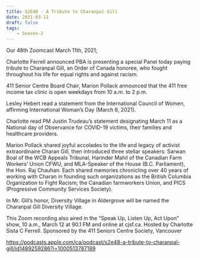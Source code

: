 ```yaml
---
title: S2E48 - A Tribute to Charanpal Gill
date: 2021-03-11
draft: false
tags:
    - Season-2
---
```


Our 48th Zoomcast March 11th, 2021;

Charlotte Ferrell announced PBA is presenting a special Panel today  paying tribute to Charanpal Gill, an Order of Canada honoree, who fought  throughout his life for equal rights and against racism.

411 Senior Centre Board Chair, Marion Pollack announced that the 411  free income tax clinic is open weekdays from 10 a.m. to 2 p.m.

Lesley Hebert read a statement from the International Council of Women, affirming International Woman’s Day (March 8, 2021).

Charlotte read PM Justin Trudeau’s statement designating March 11 as a  National day of Observance for COVID-19 victims, their families and  healthcare providers.

Marion Pollack shared joyful accolades to the life and legacy of  activist extraordinaire Charan Gill, then introduced three stellar  speakers: Sarwan Boal of the WCB Appeals Tribunal, Harinder Mahil of the  Canadian Farm Workers’ Union CFWU, and MLA-Speaker of the House (B.C.  Parliament), the Hon. Raj Chauhan. Each shared memories chronicling over  40 years of working with Charan in founding such organizations as the  British Columbia Organization to Fight Racism; the Canadian farmworkers  Union, and PICS (Progressive Community Services Society).

In Mr. Gill’s honor, Diversity Village in Aldergrove will be named the Charanpal Gill Diversity Village.

This Zoom recording also aired in the “Speak Up, Listen Up, Act Upon”  show, 10 a.m., March 12 at 90.1 FM and online at cjsf.ca. Hosted by  Charlotte Sista C Ferrell. Sponsored by the 411 Seniors Centre Society,  Vancouver

https://podcasts.apple.com/ca/podcast/s2e48-a-tribute-to-charanpal-gill/id1489259286?i=1000513787189